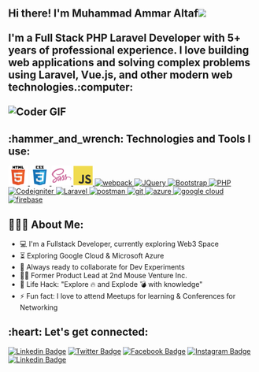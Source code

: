 <h2 align="left">
 <abc>
  <br>Hi there! I'm Muhammad Ammar Altaf<img src="https://user-images.githubusercontent.com/42378118/110234147-e3259600-7f4e-11eb-95be-0c4047144dea.gif" width="30"><br>
  <br> I'm a Full Stack PHP Laravel Developer with 5+ years of professional experience. I love building web applications and solving complex problems using Laravel, Vue.js, and other modern web technologies.:computer:<br>
  <br>
    <img src="https://media.giphy.com/media/SWoSkN6DxTszqIKEqv/giphy.gif" alt="Coder GIF" width="500">
 </abc>
</h2> 
<h2 align="left">:hammer_and_wrench: Technologies and Tools I use:</h2>
<p align="left">
    <a href="https://www.w3.org/html/" target="_blank"> <img src="https://raw.githubusercontent.com/devicons/devicon/master/icons/html5/html5-original-wordmark.svg" alt="html5" width="40" height="40"/> </a>
    <a href="https://www.w3schools.com/css/" target="_blank"> <img src="https://raw.githubusercontent.com/devicons/devicon/master/icons/css3/css3-original-wordmark.svg" alt="css3" width="40" height="40"/> </a>
<a href="https://sass-lang.com" target="_blank"> <img src="https://raw.githubusercontent.com/devicons/devicon/master/icons/sass/sass-original.svg" alt="sass" width="40" height="40"/> </a><a href="https://developer.mozilla.org/en-US/docs/Web/JavaScript" target="_blank"> <img src="https://raw.githubusercontent.com/devicons/devicon/master/icons/javascript/javascript-original.svg" alt="javascript" width="40" height="40"/> </a>
<a href="https://webpack.js.org/" target="_blank"> <img src="https://www.vectorlogo.zone/logos/js_webpack/js_webpack-icon.svg" alt="webpack" width="40" height="40"/> </a>
<a href="https://jquery.com/" target="_blank"> <img src="https://cdn.worldvectorlogo.com/logos/jquery-1.svg" alt="JQuery" width="40" height="40"/> </a>
      <a href="https://getbootstrap.com/" target="_blank"> <img src="https://cdn.worldvectorlogo.com/logos/bootstrap-5.svg" alt="Bootstrap" width="40" height="40"/> </a><a href="https://www.php.net/" target="_blank"> <img src="https://cdn.worldvectorlogo.com/logos/php-1.svg" alt="PHP" width="40" height="40"/> </a>
<a href="https://codeigniter.com/" target="_blank"> <img src="https://cdn.worldvectorlogo.com/logos/codeigniter.svg" alt="Codeigniter" width="40" height="40"/> </a><a href="https://laravel.com/" target="_blank"> <img src="https://cdn.worldvectorlogo.com/logos/laravel-wordmark-1.svg" alt="Laravel" width="40" height="40"/> </a>
<a href="https://www.postman.com/" target="_blank"> <img src="https://www.vectorlogo.zone/logos/getpostman/getpostman-icon.svg" alt="postman" width="40" height="40"/> </a>
<a href="https://git-scm.com/" target="_blank"> <img src="https://www.vectorlogo.zone/logos/git-scm/git-scm-icon.svg" alt="git" width="40" height="40"/> </a>
<a href="https://azure.microsoft.com/en-us/" target="_blank"> <img src="https://www.vectorlogo.zone/logos/microsoft_azure/microsoft_azure-icon.svg" alt="azure" width="40" height="40"/> </a>
 <a href="https://cloud.google.com/" target="_blank"> <img src="https://www.vectorlogo.zone/logos/google_cloud/google_cloud-icon.svg" alt="google cloud" width="40" height="40"/> </a>
 <a href="https://firebase.google.com/" target="_blank"> <img src="https://www.vectorlogo.zone/logos/firebase/firebase-icon.svg" alt="firebase" width="40" height="40"/> </a>
    </p>

<h2 align="left">👨🏻‍💻 About Me:</h2>

- :computer: I'm a Fullstack Developer, currently exploring Web3 Space
- :hourglass_flowing_sand: Exploring Google Cloud & Microsoft Azure
- :rocket: Always ready to collaborate for Dev Experiments
- :man_technologist: Former Product Lead at 2nd Mouse Venture Inc.
- :dart: Life Hack: "Explore :fire: and Explode :bomb: with knowledge"
- :zap: Fun fact: I love to attend Meetups for learning & Conferences for Networking<br>

<h2 align="left">:heart: Let's get connected:</h2>

[![Linkedin Badge](https://img.shields.io/badge/-mammaraltaf-blue?style=flat-square&logo=Linkedin&logoColor=white&link=https://www.linkedin.com/in/mammaraltaf/)](https://www.linkedin.com/in/mammaraltaf) [![Twitter Badge](https://img.shields.io/badge/-@mammaraltaf-1ca0f1?style=flat-square&labelColor=1ca0f1&logo=twitter&logoColor=white&link=https://twitter.com/mammaraltaf)](https://twitter.com/mammaraltaf) [![Facebook Badge](https://img.shields.io/badge/-@mammaraltaf-3b5998?style=flat-square&labelColor=3b5998&logo=facebook&logoColor=white&link=https://www.facebook.com/mammaraltaf)](https://www.facebook.com/mammaraltaf) [![Instagram Badge](https://img.shields.io/badge/-@mammaraltaf-D7008A?style=flat-square&labelColor=D7008A&logo=Instagram&logoColor=white&link=https://www.instagram.com/mammaraltaf/)](https://www.instagram.com/mammaraltaf)
[![Linkedin Badge](https://img.shields.io/badge/-mammaraltaf-blueviolet?style=flat-square&logo=appveyor&logoColor=white&link=https://mammaraltaf.tech/)](https://mammaraltaf.tech/)
